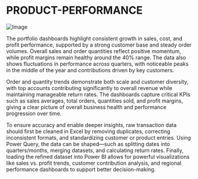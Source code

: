 # PRODUCT-PERFORMANCE

![Image](https://github.com/user-attachments/assets/a310332d-b1f5-4c42-8ed9-7f8cff88cf10)

The portfolio dashboards highlight consistent growth in sales, cost, and profit performance, supported by a strong customer base and steady order volumes.
Overall sales and order quantities reflect positive momentum, while profit margins remain healthy around the 40% range. The data also shows fluctuations in performance across quarters, with noticeable peaks in the middle of the year and contributions driven by key customers.

Order and quantity trends demonstrate both scale and customer diversity, with top accounts contributing significantly to overall revenue while maintaining manageable return rates. The dashboards capture critical KPIs such as sales averages, total orders, quantities sold, and profit margins, giving a clear picture of overall business health and performance progression over time.

To ensure accuracy and enable deeper insights, raw transaction data should first be cleaned in Excel by removing duplicates, correcting inconsistent formats, and standardizing customer or product entries. Using Power Query, the data can be shaped—such as splitting dates into quarters/months, merging datasets, and calculating return rates. Finally, loading the refined dataset into Power BI allows for powerful visualizations like sales vs. profit trends, customer contribution analysis, and regional performance dashboards to support better decision-making.
